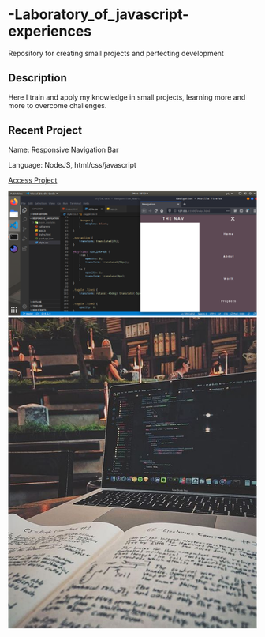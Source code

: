 # -Laboratory_of_javascript-experiences
Repository for creating small projects and perfecting development

## Description
Here I train and apply my knowledge in small projects, learning more and more to overcome challenges.

## Recent Project
  Name: Responsive Navigation Bar
  
  Language: NodeJS, html/css/javascript
  
  <a href='https://github.com/lycan-nt/-Laboratory_of_javascript-experiences/tree/master/Responsive_Navigation' target="_blank" >Access Project</a>
  
  <img src='https://github.com/lycan-nt/-Laboratory_of_javascript-experiences/blob/master/Responsive_Navigation/1.PNG'>

<img src='https://github.com/lycan-nt/my_portyfolio/blob/master/img.jpg'>
